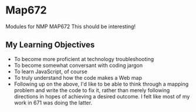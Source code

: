 # Map672
Modules for NMP MAP672 
This should be interesting!
## My Learning Objectives
* To become more proficient at technology troubleshooting
* To become somewhat conversant with coding jargon
* To learn JavaScript, of course
* To truly understand how the code makes a Web map
* Following up on the above, I'd like to be able to think through a mapping problem and write the code to fix it, rather than merely following directions in hopes of achieving a desired outcome. I felt like most of my work in 671 was doing the latter.